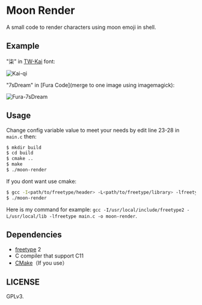 # Moon Render

A small code to render characters using moon emoji in shell.

## Example

"柒" in [TW-Kai] font:

![Kai-qi]

"7sDream" in [Fura Code](merge to one image using imagemagick):

![Fura-7sDream]

## Usage

Change config variable value to meet your needs by edit line 23-28 in `main.c` then:

```bash
$ mkdir build
$ cd build
$ cmake ..
$ make
$ ./moon-render
```

If you dont want use cmake:

```bash
$ gcc -I<path/to/freetype/header> -L<path/to/freetype/library> -lfreetype main.c -o moon-render
$ ./moon-render
```

Here is my command for example: `gcc -I/usr/local/include/freetype2 -L/usr/local/lib -lfreetype main.c -o moon-render`.

## Dependencies

- [freetype] 2
- C compiler that support C11
- [CMake]（If you use）

## LICENSE

GPLv3.

[TW-Kai]: https://data.gov.tw/dataset/5961
[Fura-Code]: https://github.com/ryanoasis/nerd-fonts/tree/master/patched-fonts/FiraCode
[Kai-qi]: https://rikka.7sdre.am/files/4f660184-e5e7-4b4c-a037-8c1d656dfe86.png
[Fura-7sDream]: https://rikka.7sdre.am/files/140493ef-9484-42f7-9736-5dd6354d04db.png
[freetype]: https://www.freetype.org/
[CMake]: https://cmake.org/
